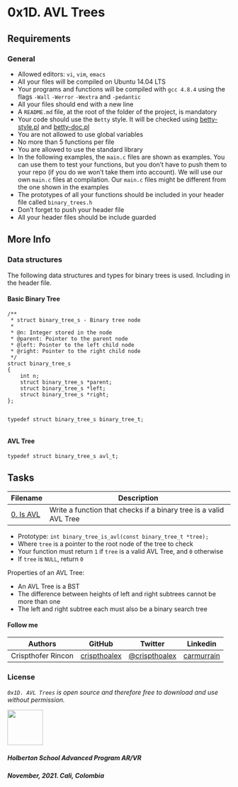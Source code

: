 # 0x1D. AVL Trees

<h2>Requirements</h2>
<h3>General</h3>

<ul>
    <li>Allowed editors: <code>vi</code>, <code>vim</code>, <code>emacs</code></li>
    <li>All your files will be compiled on Ubuntu 14.04 LTS</li>
    <li>Your programs and functions will be compiled with <code>gcc 4.8.4</code> using the flags <code>-Wall</code> <code>-Werror</code> <code>-Wextra</code> and <code>-pedantic</code></li>
    <li>All your files should end with a new line</li>
    <li>A <code>README.md</code> file, at the root of the folder of the project, is mandatory</li>
    <li>Your code should use the <code>Betty</code> style. It will be checked using <a href="https://github.com/holbertonschool/Betty/blob/master/betty-style.pl" title="betty-style.pl" target="_blank">betty-style.pl</a> and <a href="https://github.com/holbertonschool/Betty/blob/master/betty-doc.pl" title="betty-doc.pl" target="_blank">betty-doc.pl</a></li>
    <li>You are not allowed to use global variables</li>
    <li>No more than 5 functions per file</li>
    <li>You are allowed to use the standard library</li>
    <li>In the following examples, the <code>main.c</code> files are shown as examples. You can use them to test your functions, but you don’t have to push them to your repo (if you do we won’t take them into account). We will use our own <code>main.c</code> files at compilation. Our <code>main.c</code> files might be different from the one shown in the examples</li>
    <li>The prototypes of all your functions should be included in your header file called <code>binary_trees.h</code></li>
    <li>Don’t forget to push your header file</li>
    <li>All your header files should be include guarded</li>
</ul>

<h2>More Info</h2>
<h3>Data structures</h3>
<p>The following data structures and types for binary trees is used. Including in the header file.</p>

<h4>Basic Binary Tree</h4>
<pre><code>/**
 * struct binary_tree_s - Binary tree node
 *
 * @n: Integer stored in the node
 * @parent: Pointer to the parent node
 * @left: Pointer to the left child node
 * @right: Pointer to the right child node
 */
struct binary_tree_s
{
    int n;
    struct binary_tree_s *parent;
    struct binary_tree_s *left;
    struct binary_tree_s *right;
};

typedef struct binary_tree_s binary_tree_t;
</code></pre>

<h4>AVL Tree</h4>
<pre><code>typedef struct binary_tree_s avl_t;
</code></pre>


## Tasks

| **Filename** | **Description** |
|---|---|
| [0. Is AVL](./0-binary_tree_is_avl.c) | Write a function that checks if a binary tree is a valid AVL Tree |

<ul>
    <li>Prototype: <code>int binary_tree_is_avl(const binary_tree_t *tree);</code></li>
    <li>Where <code>tree</code> is a pointer to the root node of the tree to check</li>
    <li>Your function must return <code>1</code> if <code>tree</code> is a valid AVL Tree, and <code>0</code> otherwise</li>
    <li>If <code>tree</code> is <code>NULL</code>, return <code>0</code></li>
</ul>

<p>Properties of an AVL Tree:</p>
<ul>
    <li>An AVL Tree is a BST</li>
    <li>The difference between heights of left and right subtrees cannot be more than one</li>
    <li>The left and right subtree each must also be a binary search tree</li>
</ul>

#### Follow me

| Authors | GitHub | Twitter | Linkedin |
| :---: | :---: | :---: | :---: |
| Crispthofer Rincon | [crispthoalex](https://github.com/crispthoalex) | [@crispthoalex](https://twitter.com/crispthoalex) | [carmurrain](https://www.linkedin.com/in/carmurrain) |

### License
*`0x1D. AVL Trees` is open source and therefore free to download and use without permission.*

<a href="url"><img src="https://theme.zdassets.com/theme_assets/2439906/391a1b5058281ff9c224e2dadc38ea90659556ba.png" align="middle" width="80" height="auto"></a>

##### Holberton School  Advanced Program  AR/VR
##### November, 2021. Cali, Colombia

